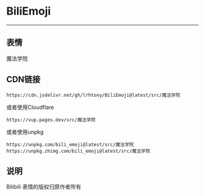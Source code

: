 # BiliEmoji
---
## 表情
魔法学院
## CDN链接
```
https://cdn.jsdelivr.net/gh/lrhtony/BiliEmoji@latest/src/魔法学院
```
或者使用Cloudflare
```
https://vup.pages.dev/src/魔法学院
```
或者使用unpkg
```
https://unpkg.com/bili_emoji@latest/src/魔法学院
https://unpkg.zhimg.com/bili_emoji@latest/src/魔法学院
```
## 说明
Bilibili 表情的版权归原作者所有

